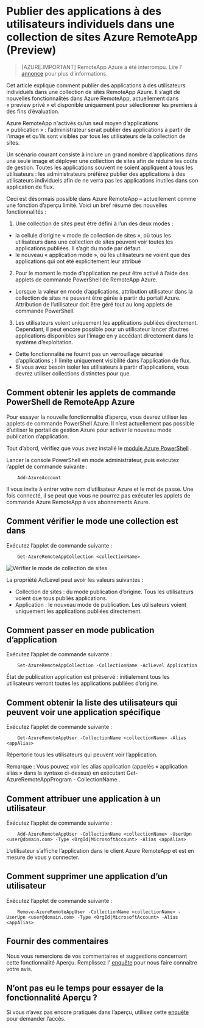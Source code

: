<properties
   pageTitle="Publier des applications à des utilisateurs individuels dans une collection de sites Azure RemoteApp (Preview) | Microsoft Azure"
   description="Découvrez comment vous pouvez publier des applications à des utilisateurs individuels, au lieu d’en fonction des groupes dans Azure RemoteApp."
   services="remoteapp-preview"
   documentationCenter=""
   authors="piotrci"
   manager="mbaldwin"
   editor=""/>

<tags
   ms.service="remoteapp"
   ms.devlang="na"
   ms.topic="hero-article"
   ms.tgt_pltfrm="na"
   ms.workload="compute"
   ms.date="08/15/2016"
   ms.author="piotrci"/>

# <a name="publish-applications-to-individual-users-in-an-azure-remoteapp-collection-preview"></a>Publier des applications à des utilisateurs individuels dans une collection de sites Azure RemoteApp (Preview)

> [AZURE.IMPORTANT]
> RemoteApp Azure a été interrompu. Lire l' [annonce](https://go.microsoft.com/fwlink/?linkid=821148) pour plus d’informations.

Cet article explique comment publier des applications à des utilisateurs individuels dans une collection de sites RemoteApp Azure. Il s’agit de nouvelles fonctionnalités dans Azure RemoteApp, actuellement dans « preview privé » et disponible uniquement pour sélectionner les premiers à des fins d’évaluation.

Azure RemoteApp n'activés qu’un seul moyen d’applications « publication » : l’administrateur serait publier des applications à partir de l’image et qu’ils sont visibles par tous les utilisateurs de la collection de sites.

Un scénario courant consiste à inclure un grand nombre d’applications dans une seule image et déployer une collection de sites afin de réduire les coûts de gestion. Toutes les applications souvent ne soient appliquent à tous les utilisateurs : les administrateurs préférez publier des applications à des utilisateurs individuels afin de ne verra pas les applications inutiles dans son application de flux.

Ceci est désormais possible dans Azure RemoteApp – actuellement comme une fonction d’aperçu limité. Voici un bref résumé des nouvelles fonctionnalités :

1. Une collection de sites peut être défini à l’un des deux modes :
 
  - la cellule d’origine « mode de collection de sites », où tous les utilisateurs dans une collection de sites peuvent voir toutes les applications publiées. Il s’agit du mode par défaut.
  - le nouveau « application mode », où les utilisateurs ne voient que des applications qui ont été explicitement leur attribué

2. Pour le moment le mode d’application ne peut être activé à l’aide des applets de commande PowerShell de RemoteApp Azure.

  - Lorsque la valeur en mode d’applications, attribution utilisateur dans la collection de sites ne peuvent être gérée à partir du portail Azure. Attribution de l’utilisateur doit être géré tout au long applets de commande PowerShell.

3. Les utilisateurs voient uniquement les applications publiées directement. Cependant, il peut encore possible pour un utilisateur lancer d’autres applications disponibles sur l’image en y accédant directement dans le système d’exploitation.
  - Cette fonctionnalité ne fournit pas un verrouillage sécurisé d’applications ; Il limite uniquement visibilité dans l’application de flux.
  - Si vous avez besoin isoler les utilisateurs à partir d’applications, vous devrez utiliser collections distinctes pour que.

## <a name="how-to-get-azure-remoteapp-powershell-cmdlets"></a>Comment obtenir les applets de commande PowerShell de RemoteApp Azure

Pour essayer la nouvelle fonctionnalité d’aperçu, vous devrez utiliser les applets de commande PowerShell Azure. Il n’est actuellement pas possible d’utiliser le portail de gestion Azure pour activer le nouveau mode publication d’application.

Tout d’abord, vérifiez que vous avez installé le [module Azure PowerShell](../powershell-install-configure.md) .

Lancer la console PowerShell en mode administrateur, puis exécutez l’applet de commande suivante :

        Add-AzureAccount

Il vous invite à entrer votre nom d’utilisateur Azure et le mot de passe. Une fois connecté, il se peut que vous ne pourrez pas exécuter les applets de commande Azure RemoteApp à vos abonnements Azure.

## <a name="how-to-check-which-mode-a-collection-is-in"></a>Comment vérifier le mode une collection est dans

Exécutez l’applet de commande suivante :

        Get-AzureRemoteAppCollection <collectionName>

![Vérifier le mode de collection de sites](./media/remoteapp-perapp/araacllelvel.png)

La propriété AclLevel peut avoir les valeurs suivantes :

- Collection de sites : du mode publication d’origine. Tous les utilisateurs voient que tous publiés applications.
- Application : le nouveau mode de publication. Les utilisateurs voient uniquement les applications publiées directement.

## <a name="how-to-switch-to-application-publishing-mode"></a>Comment passer en mode publication d’application

Exécutez l’applet de commande suivante :

        Set-AzureRemoteAppCollection -CollectionName -AclLevel Application

État de publication application est préservé : initialement tous les utilisateurs verront toutes les applications publiées d’origine.

## <a name="how-to-list-users-who-can-see-a-specific-application"></a>Comment obtenir la liste des utilisateurs qui peuvent voir une application spécifique

Exécutez l’applet de commande suivante :

        Get-AzureRemoteAppUser -CollectionName <collectionName> -Alias <appAlias>

Répertorie tous les utilisateurs qui peuvent voir l’application.

Remarque : Vous pouvez voir les alias application (appelés « application alias » dans la syntaxe ci-dessus) en exécutant Get-AzureRemoteAppProgram - CollectionName <collectionName>.

## <a name="how-to-assign-an-application-to-a-user"></a>Comment attribuer une application à un utilisateur

Exécutez l’applet de commande suivante :

        Add-AzureRemoteAppUser -CollectionName <collectionName> -UserUpn <user@domain.com> -Type <OrgId|MicrosoftAccount> -Alias <appAlias>

L’utilisateur s’affiche l’application dans le client Azure RemoteApp et est en mesure de vous y connecter.

## <a name="how-to-remove-an-application-from-a-user"></a>Comment supprimer une application d’un utilisateur

Exécutez l’applet de commande suivante :

        Remove-AzureRemoteAppUser -CollectionName <collectionName> -UserUpn <user@domain.com> -Type <OrgId|MicrosoftAccount> -Alias <appAlias>

## <a name="providing-feedback"></a>Fournir des commentaires
Nous vous remercions de vos commentaires et suggestions concernant cette fonctionnalité Aperçu. Remplissez l' [enquête](http://www.instant.ly/s/FDdrb) pour nous faire connaître votre avis.

## <a name="havent-had-a-chance-to-try-the-preview-feature"></a>N’ont pas eu le temps pour essayer de la fonctionnalité Aperçu ?
Si vous n’avez pas encore pratiqués dans l’aperçu, utilisez cette [enquête](http://www.instant.ly/s/AY83p) pour demander l’accès.
